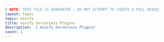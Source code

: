 ```yaml
---
# NOTE: THIS FILE IS GENERATED - DO NOT ATTEMPT TO CREATE A PULL REQUEST TO UPDATE THE DATA. 
layout: topic
topic: minify
title: minify ServerLess Plugins
description: '1 minify ServerLess Plugins'
count: 1
---
```


